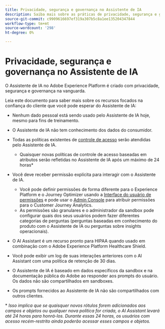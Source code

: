 ```yaml
---
title: Privacidade, segurança e governança no Assistente de IA
description: Saiba mais sobre as práticas de privacidade, segurança e governança do Assistente de IA.
source-git-commit: c9909616697ef319a307b5c8a1ee135204347844
workflow-type: tm+mt
source-wordcount: '298'
ht-degree: 0%

---
```


# Privacidade, segurança e governança no Assistente de IA

O Assistente de IA no Adobe Experience Platform é criado com privacidade, segurança e governança na vanguarda.

Leia este documento para saber mais sobre os recursos focados na confiança do cliente que você pode esperar do Assistente de IA:

* Nenhum dado pessoal está sendo usado pelo Assistente de IA hoje, mesmo para fins de treinamento.
* O Assistente de IA não tem conhecimento dos dados do consumidor.
* Todas as políticas existentes de [controle de acesso](https://experienceleague.adobe.com/pt-br/docs/experience-platform/access-control/home) serão atendidas pelo Assistente de IA.

   * Quaisquer novas políticas de controle de acesso baseadas em atributos serão refletidas no Assistente de IA após um máximo de 24 horas&ast;

* Você deve receber permissão explícita para interagir com o Assistente de IA.

   * Você pode definir permissões de forma diferente para o Experience Platform e o Journey Optimizer usando a [Interface do usuário de permissões](https://experienceleague.adobe.com/pt-br/docs/experience-platform/access-control/abac/permissions-ui/browse) e pode usar o [Admin Console](https://experienceleague.adobe.com/pt-br/docs/experience-platform/access-control/ui/browse) para atribuir permissões para o Customer Journey Analytics.
   * As permissões são granulares e o administrador da sandbox pode configurar quais dos seus usuários podem fazer diferentes categorias de perguntas (perguntas baseadas em conhecimento do produto com o Assistente de IA ou perguntas sobre insights operacionais).

* O AI Assistant é um recurso pronto para HIPAA quando usado em combinação com o Adobe Experience Platform Healthcare Shield.
* Você pode exibir um log de suas interações anteriores com o AI Assistant com uma política de retenção de 30 dias.
* O Assistente de IA é baseado em dados específicos da sandbox e na documentação pública do Adobe ao responder aos prompts do usuário. Os dados não são compartilhados em sandboxes.
* Os prompts fornecidos ao Assistente de IA não são compartilhados com outros clientes.

&ast; *Isso implica que se quaisquer novos rótulos forem adicionados aos campos e objetos ou qualquer nova política for criada, o AI Assistant levará até 24 horas para honrá-los. Durante essas 24 horas, os usuários com acesso recém-restrito ainda poderão acessar esses campos e objetos.*

